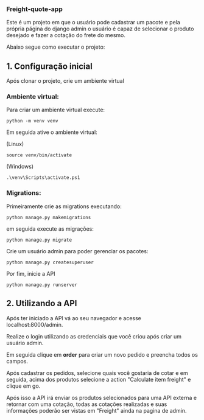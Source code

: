 ### Freight-quote-app

Este é um projeto em que o usuário pode cadastrar um pacote e pela própria página do django admin o usuário é capaz de selecionar o produto desejado e fazer a cotação do frete do mesmo.

Abaixo segue como executar o projeto:

## 1. Configuração inicial

Após clonar o projeto, crie um ambiente virtual 


### Ambiente virtual:

Para criar um ambiente virtual execute:

```shell
python -m venv venv
```
Em seguida ative o ambiente virtual:

(Linux) 

```shell
source venv/bin/activate
```

(Windows)

```shell
.\venv\Scripts\activate.ps1
```

### Migrations:

Primeiramente crie as migrations executando:

```shell
python manage.py makemigrations
```

em seguida execute as migrações:
```shell
python manage.py migrate
```

Crie um usuário admin para poder gerenciar os pacotes:
```
python manage.py createsuperuser
```

Por fim, inicie a API

```shell
python manage.py runserver
```

## 2. Utilizando a API

Após ter iniciado a API vá ao seu navegador e acesse localhost:8000/admin.

Realize o login utilizando as credenciais que você criou após criar um usuário admin.

Em seguida clique em **order** para criar um novo pedido e preencha todos os campos.

Após cadastrar os pedidos, selecione quais você gostaria de cotar e em seguida, acima dos produtos selecione a action "Calculate item freight" e clique em go.

Após isso a API irá enviar os produtos selecionados para uma API externa e retornar com uma cotação, todas as cotações realizadas e suas informações poderão ser vistas em "Freight" ainda na pagina de admin.
